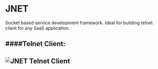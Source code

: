# JNET

Socket based service development framework. Ideal for building telnet client for any SaaS application.



####Telnet Client:
--
![](https://raw.githubusercontent.com/javabrown/jnet/master/files/console.png "JNET Telnet Client")
--
